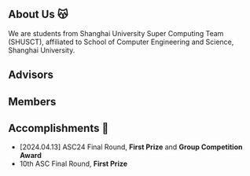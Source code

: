 ## About Us 😽

We are students from Shanghai University Super Computing Team (SHUSCT), affiliated to School of Computer Engineering and Science, Shanghai University.

## Advisors

## Members

## Accomplishments 🎉

- [2024.04.13] ASC24 Final Round, **First Prize** and **Group Competition Award**
- 10th ASC Final Round, **First Prize**
